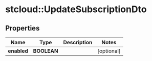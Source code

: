 # stcloud::UpdateSubscriptionDto

## Properties
| Name        | Type        | Description | Notes      |
| ----------- | ----------- | ----------- | ---------- |
| **enabled** | **BOOLEAN** |             | [optional] |
